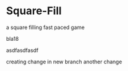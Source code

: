 # Square-Fill
a square filling fast paced game

bla18


asdfasdfasdf

creating change in new branch
another change
